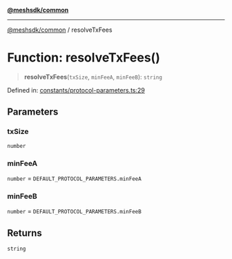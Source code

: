 [**@meshsdk/common**](../README.md)

***

[@meshsdk/common](../globals.md) / resolveTxFees

# Function: resolveTxFees()

> **resolveTxFees**(`txSize`, `minFeeA`, `minFeeB`): `string`

Defined in: [constants/protocol-parameters.ts:29](https://github.com/MeshJS/mesh/blob/1abde1553cbd7cf2cf4e40197fc0de9e4a7d0f49/packages/mesh-common/src/constants/protocol-parameters.ts#L29)

## Parameters

### txSize

`number`

### minFeeA

`number` = `DEFAULT_PROTOCOL_PARAMETERS.minFeeA`

### minFeeB

`number` = `DEFAULT_PROTOCOL_PARAMETERS.minFeeB`

## Returns

`string`
